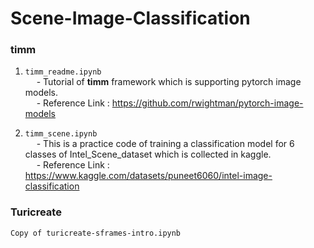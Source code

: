 # Scene-Image-Classification


### timm

1) `timm_readme.ipynb`<br>
&emsp; - Tutorial of **timm** framework which is supporting pytorch image models.<br>
&emsp; - Reference Link : https://github.com/rwightman/pytorch-image-models<br>


2) `timm_scene.ipynb`<br>
&emsp; - This is a practice code of training a classification model for 6 classes of Intel_Scene_dataset which is collected in kaggle.<br>
&emsp; - Reference Link : https://www.kaggle.com/datasets/puneet6060/intel-image-classification


### Turicreate
`Copy of turicreate-sframes-intro.ipynb`
